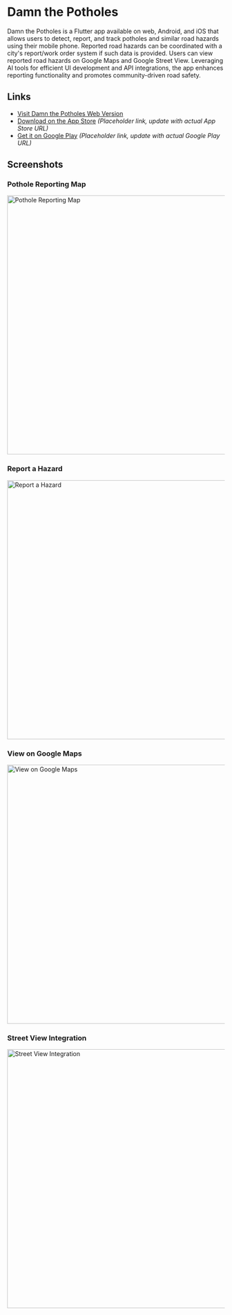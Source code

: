 # Damn the Potholes

Damn the Potholes is a Flutter app available on web, Android, and iOS that allows users to detect, report, and track potholes and similar road hazards using their mobile phone. Reported road hazards can be coordinated with a city's report/work order system if such data is provided. Users can view reported road hazards on Google Maps and Google Street View. Leveraging AI tools for efficient UI development and API integrations, the app enhances reporting functionality and promotes community-driven road safety.

## Links
- [Visit Damn the Potholes Web Version](https://damnthepotholes.com)
- [Download on the App Store](#) *(Placeholder link, update with actual App Store URL)*
- [Get it on Google Play](#) *(Placeholder link, update with actual Google Play URL)*

## Screenshots

### Pothole Reporting Map
<img src="https://kevinyancy.com/images/dtp/dtp1.png" alt="Pothole Reporting Map" width="600">

### Report a Hazard
<img src="https://kevinyancy.com/images/dtp/dtp2.png" alt="Report a Hazard" width="600">

### View on Google Maps
<img src="https://kevinyancy.com/images/dtp/dtp3.png" alt="View on Google Maps" width="600">

### Street View Integration
<img src="https://kevinyancy.com/images/dtp/dtp4.png" alt="Street View Integration" width="600">
